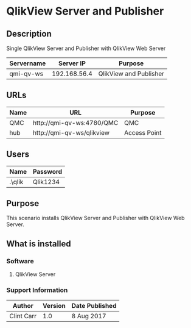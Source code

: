 # QlikView Server and Publisher
## Description
Single QlikView Server and Publisher with QlikView Web Server

| Servername        | Server IP         | Purpose | 
|-------------------|-------------------|---------|
| qmi-qv-ws     | 192.168.56.4    | QlikView and Publisher |

## URLs
| Name | URL | Purpose
|------|-----|---------
|QMC|http://qmi-qv-ws:4780/QMC | QMC
|hub|http://qmi-qv-ws/qlikview | Access Point

## Users
| Name | Password |
|------|-----|
|.\qlik| Qlik1234|

## Purpose
This scenario installs QlikView Server and Publisher with QlikView Web Server.

## What is installed
### Software
1. QlikView Server

### Support Information
| Author | Version | Date Published |
|--------|---------|----------------|
|Clint Carr|1.0|8 Aug 2017|
